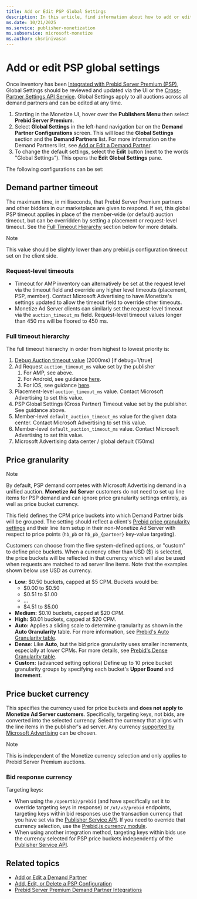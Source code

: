 ```yaml
---
title: Add or Edit PSP Global Settings
description: In this article, find information about how to add or edit PSP global settings.
ms.date: 10/21/2025
ms.service: publisher-monetization
ms.subservice: microsoft-monetize
ms.author: shsrinivasan
---
```


# Add or edit PSP global settings

Once inventory has been [Integrated with Prebid Server Premium (PSP)](integrate-with-psp.md), Global Settings should be reviewed and updated via the UI or the [Cross-Partner Settings API Service](../digital-platform-api/cross-partner-settings-service.md). Global Settings apply to all auctions across all demand partners and can be edited at any time.

1. Starting in the Monetize UI, hover over the **Publishers Menu** then select **Prebid Server Premium**.
1. Select **Global Settings** in the left-hand navigation bar on the **Demand Partner Configurations** screen. This will load the **Global Settings** section and the **Demand Partners** list. For more information on the Demand Partners list, see [Add or Edit a Demand Partner](add-or-edit-a-demand-partner.md).
1. To change the default settings, select the **Edit** button (next to the words "Global Settings"). This opens the **Edit Global Settings** pane.

The following configurations can be set:

## Demand partner timeout

The maximum time, in milliseconds, that Prebid Server Premium partners and other bidders in our marketplace are given to respond. If set, this global PSP timeout applies in place of the member-wide (or default) auction timeout, but can be overridden by setting a placement or
request-level timeout. See the [Full Timeout Hierarchy](#full-timeout-hierarchy) section below for more details.

> [!NOTE]
> This value should be slightly lower than any prebid.js configuration timeout set on the client side.

### Request-level timeouts

- Timeout for AMP inventory can alternatively be set at the request level via the timeout field and override any higher level timeouts (placement, PSP, member). Contact Microsoft Advertising to have Monetize's settings updated to allow the timeout field to override other timeouts.
- Monetize Ad Server clients can similarly set the request-level timeout via the `auction_timeout_ms` field. Request-level timeout values longer than 450 ms will be floored to 450 ms.

### Full timeout hierarchy

The full timeout hierarchy in order from highest to lowest priority is:

1. [Debug Auction timeout value](understanding-the-debug-auction.md) (2000ms) [if debug=1/true]
1. Ad Request `auction_timeout_ms` value set by the publisher
    1. For AMP, see above.
    1. For Android, see guidance [here](../mobile-sdk/set-the-auction-timeout-for-android.md).
    1. For iOS, see guidance [here](../mobile-sdk/set-the-auction-timeout-for-ios.md).
1. Placement-level `auction_timeout_ms` value. Contact Microsoft Advertising to set this value.
1. PSP Global Settings (Cross Partner) Timeout value set by the publisher. See guidance above.
1. Member-level `default_auction_timeout_ms` value for the given data center. Contact Microsoft Advertising to set this value.
1. Member-level `default_auction_timeout_ms` value. Contact Microsoft Advertising to set this value.
1. Microsoft Advertising data center / global default (150ms)

## Price granularity

> [!NOTE]
> By default, PSP demand competes with Microsoft Advertising demand in a unified auction. **Monetize Ad Server** customers do not need to set up line items for PSP demand and can ignore price granularity settings entirely, as well as price bucket currency.

This field defines the CPM price buckets into which Demand Partner bids will be grouped. The setting should reflect a client's [Prebid price granularity settings](https://docs.prebid.org/adops/price-granularity.html) and their line item setup in their non-Monetize Ad Server with respect to price points (`hb_pb` or `hb_pb_{partner}` key-value targeting).

Customers can choose from the five system-defined options, or "custom" to define price buckets. When a currency other than USD ($) is selected, the price buckets will be reflected in that currency which will also be used when requests are matched to ad server line items. Note that the examples shown below use USD as currency.

- **Low:** $0.50 buckets, capped at $5 CPM. Buckets would be:
  - $0.00 to $0.50
  - $0.51 to $1.00
  - ...
  - $4.51 to $5.00
- **Medium:** $0.10 buckets, capped at $20 CPM.
- **High:** $0.01 buckets, capped at $20 CPM.
- **Auto:** Applies a sliding scale to determine granularity as shown in the **Auto Granularity** table. For more information, see [Prebid's Auto Granularity table](https://docs.prebid.org/dev-docs/publisher-api-reference/setConfig.html#autoGranularityBucket).
- **Dense**: Like **Auto**, but the bid price granularity uses smaller increments, especially at lower CPMs. For more details, see [Prebid's Dense Granularity table](https://docs.prebid.org/dev-docs/publisher-api-reference/setConfig.html#denseGranularityBucket).
- **Custom:** (advanced setting options) Define up to 10 price bucket granularity groups by specifying each bucket's **Upper Bound** and **Increment**.

## Price bucket currency

This specifies the currency used for price buckets and **does not apply to Monetize Ad Server customers**. Specifically, targeting keys, not bids, are converted into the selected currency. Select the currency that aligns with the line items in the publisher's ad server. Any currency [supported by Microsoft Advertising](currency-support.md) can be chosen.

> [!NOTE]
> This is independent of the Monetize currency selection and only applies to Prebid Server Premium auctions.

### Bid response currency

Targeting keys:

- When using the `/openrtb2/prebid` (and have specifically set it to override targeting keys in response) or `/ut/v3/prebid` endpoints, targeting keys within bid responses use the transaction currency that you have set via the [Publisher Service API](../digital-platform-api/publisher-service.md). If you need to override that currency selection, use the [Prebid.js currency module](https://docs.prebid.org/dev-docs/modules/currency.html#currency-module).
- When using another integration method, targeting keys within bids use the currency selected for PSP price buckets independently of the [Publisher Service API](../digital-platform-api/publisher-service.md).

## Related topics

- [Add or Edit a Demand Partner](add-or-edit-a-demand-partner.md)
- [Add, Edit, or Delete a PSP Configuration](add-edit-or-delete-a-psp-configuration.md)
- [Prebid Server Premium Demand Partner Integrations](prebid-server-premium-demand-partner-integrations.md)

